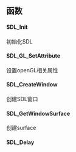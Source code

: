 ## 函数

#### SDL_Init

初始化SDL

#### SDL_GL_SetAttribute

设置openGL相关属性

#### SDL_CreateWindow

创建SDL窗口

#### SDL_GetWindowSurface

创建surface

#### SDL_Delay


